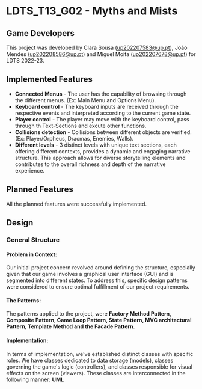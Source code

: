 # LDTS_T13_G02 - Myths and Mists

## Game Developers
This project was developed by Clara Sousa (up202207583@up.pt), João Mendes (up202208586@up.pt) and Miguel Moita (up202207678@up.pt) for LDTS 2022-23.

## Implemented Features

- **Connected Menus** - The user has the capability of browsing through the different menus. (Ex: Main Menu and Options Menu).
- **Keyboard control** - The keyboard inputs are received through the respective events and interpreted according to the current game state.
- **Player control** - The player may move with the keyboard control, pass through th Text-Sections and excute other functions.
- **Collisions detection** - Collisions between different objects are verified. (Ex: Player/Orpheus, Dracmas, Enemies, Walls).
- **Different levels** - 3 distinct levels with unique text sections, each offering different contexts, provides a dynamic and engaging narrative structure.
  This approach allows for diverse storytelling elements and contributes to the overall richness and depth of the narrative experience.

## Planned Features
All the planned features were successfully implemented.

## Design

### General Structure
#### Problem in Context:
Our initial project concern revolved around defining the structure, especially given that our game involves a graphical user interface (GUI) and is segmented into different states. To address this, specific design patterns were considered to ensure optimal fulfillment of our project requirements.
#### The Patterns:
The patterns applied to the project, were **Factory Method Pattern, Composite Pattern, Game Loop Pattern, State Pattern, MVC architectural Pattern, Template Method and the Facade Pattern**.  
#### Implementation:
In terms of implementation, we've established distinct classes with specific roles. We have classes dedicated to data storage (models), classes governing the game's logic (controllers), and classes responsible for visual effects on the screen (viewers). These classes are interconnected in the following manner:
**UML**
